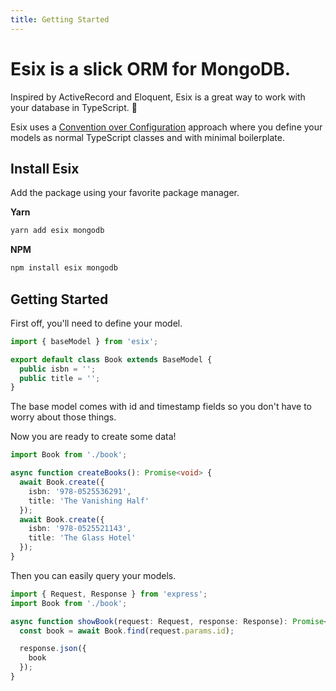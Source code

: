 ```yaml
---
title: Getting Started
---
```


# Esix is a slick ORM for MongoDB.

Inspired by ActiveRecord and Eloquent, Esix is a great way to work with your database in TypeScript. 🥧

Esix uses a [Convention over Configuration](https://en.wikipedia.org/wiki/Convention_over_configuration) approach where you define your models as normal TypeScript classes and with minimal boilerplate.

## Install Esix

Add the package using your favorite package manager.

**Yarn**
```sh
yarn add esix mongodb
```

**NPM**
```sh
npm install esix mongodb
```

## Getting Started

First off, you'll need to define your model.

```ts
import { baseModel } from 'esix';

export default class Book extends BaseModel {
  public isbn = '';
  public title = '';
}
```

The base model comes with id and timestamp fields so you don't have to worry about those things.

Now you are ready to create some data!

```ts
import Book from './book';

async function createBooks(): Promise<void> {
  await Book.create({
    isbn: '978-0525536291',
    title: 'The Vanishing Half'
  });
  await Book.create({
    isbn: '978-0525521143',
    title: 'The Glass Hotel'
  });
}
```

Then you can easily query your models.

```ts
import { Request, Response } from 'express';
import Book from './book';

async function showBook(request: Request, response: Response): Promise<void> {
  const book = await Book.find(request.params.id);

  response.json({
    book
  });
}
```

